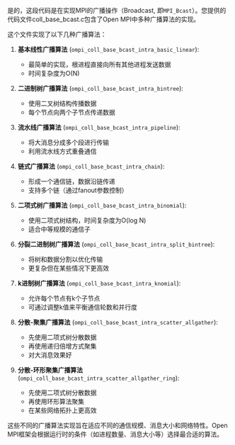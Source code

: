 是的，这段代码是在实现MPI的广播操作（Broadcast, 即`MPI_Bcast`）。您提供的代码文件coll_base_bcast.c包含了Open MPI中多种广播算法的实现。

这个文件实现了以下几种广播算法：

1. **基本线性广播算法** (`ompi_coll_base_bcast_intra_basic_linear`):
   - 最简单的实现，根进程直接向所有其他进程发送数据
   - 时间复杂度为O(N)

2. **二进制树广播算法** (`ompi_coll_base_bcast_intra_bintree`):
   - 使用二叉树结构传播数据
   - 每个节点向两个子节点传递数据

3. **流水线广播算法** (`ompi_coll_base_bcast_intra_pipeline`):
   - 将大消息分成多个段进行传输
   - 利用流水线方式重叠通信

4. **链式广播算法** (`ompi_coll_base_bcast_intra_chain`):
   - 形成一个通信链，数据沿链传递
   - 支持多个链（通过fanout参数控制）

5. **二项式树广播算法** (`ompi_coll_base_bcast_intra_binomial`):
   - 使用二项式树结构，时间复杂度为O(log N)
   - 适合中等规模的通信子

6. **分裂二进制树广播算法** (`ompi_coll_base_bcast_intra_split_bintree`):
   - 将树和数据分割以优化传输
   - 更复杂但在某些情况下更高效

7. **k进制树广播算法** (`ompi_coll_base_bcast_intra_knomial`):
   - 允许每个节点有k个子节点
   - 可通过调整k值来平衡通信轮数和并行度

8. **分散-聚集广播算法** (`ompi_coll_base_bcast_intra_scatter_allgather`):
   - 先使用二项式树分散数据
   - 再使用递归倍增方式聚集
   - 对大消息效果好

9. **分散-环形聚集广播算法** (`ompi_coll_base_bcast_intra_scatter_allgather_ring`):
   - 先使用二项式树分散数据
   - 再使用环形算法聚集
   - 在某些网络拓扑上更高效

这些不同的广播算法实现旨在适应不同的通信规模、消息大小和网络特性。Open MPI框架会根据运行时的条件（如进程数量、消息大小等）选择最合适的算法。
